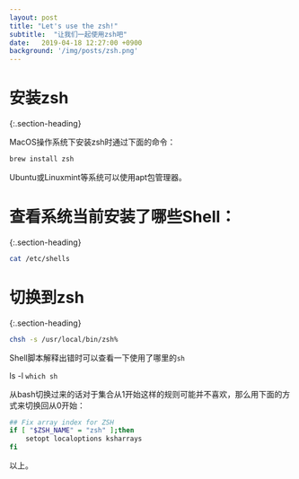 ```yaml
---
layout: post
title: "Let's use the zsh!"
subtitle:  "让我们一起使用zsh吧"
date:   2019-04-18 12:27:00 +0900
background: '/img/posts/zsh.png'
---
```


# 安装zsh
{:.section-heading}

MacOS操作系统下安装zsh时通过下面的命令：

```sh
brew install zsh
```

Ubuntu或Linuxmint等系统可以使用apt包管理器。

# 查看系统当前安装了哪些Shell：
{:.section-heading}

```sh
cat /etc/shells
```

# 切换到zsh
{:.section-heading}

```sh
chsh -s /usr/local/bin/zsh%
```

Shell脚本解释出错时可以查看一下使用了哪里的`sh`

ls -l `which sh`

从bash切换过来的话对于集合从1开始这样的规则可能并不喜欢，那么用下面的方式来切换回从0开始：

```sh
## Fix array index for ZSH
if [ "$ZSH_NAME" = "zsh" ];then
	setopt localoptions ksharrays
fi
```

以上。
